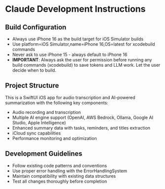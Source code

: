 # Claude Development Instructions

## Build Configuration

- Always use iPhone 16 as the build target for iOS Simulator builds
- Use platform=iOS Simulator,name=iPhone 16,OS=latest for xcodebuild commands
- Never ask to use iPhone 15 - always default to iPhone 16
- **IMPORTANT**: Always ask the user for permission before running any build commands (xcodebuild) to save tokens and LLM work. Let the user decide when to build.

## Project Structure

This is a SwiftUI iOS app for audio transcription and AI-powered summarization with the following key components:

- Audio recording and transcription
- Multiple AI engine support (OpenAI, AWS Bedrock, Ollama, Google AI Studio, Apple Intelligence)
- Enhanced summary data with tasks, reminders, and titles extraction
- iCloud sync capabilities
- Performance monitoring and optimization

## Development Guidelines

- Follow existing code patterns and conventions
- Use proper error handling with the ErrorHandlingSystem
- Maintain compatibility with existing data structures
- Test all changes thoroughly before completion
